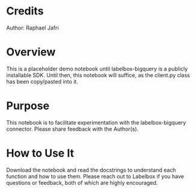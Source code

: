 # Credits

Author: Raphael Jafri

# Overview

This is a placeholder demo notebook until labelbox-bigquery is a publicly installable SDK. Until then, this notebook will suffice, as the client.py class has been copy/pasted into it. 

# Purpose

This notebook is to facilitate experimentation with the labelbox-bigquery connector. Please share feedback with the Author(s). 

# How to Use It

Download the notebook and read the docstrings to understand each function and how to use them. Please reach out to Labelbox if you have questions or feedback, both of which are highly encouraged. 

